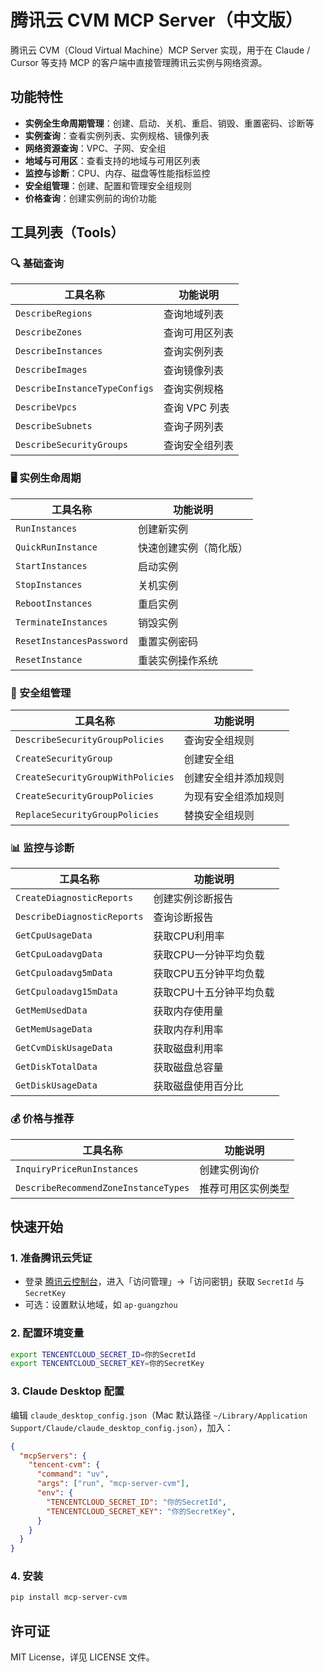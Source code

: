 # 腾讯云 CVM MCP Server（中文版）

腾讯云 CVM（Cloud Virtual Machine）MCP Server 实现，用于在 Claude / Cursor 等支持 MCP 的客户端中直接管理腾讯云实例与网络资源。

## 功能特性
- **实例全生命周期管理**：创建、启动、关机、重启、销毁、重置密码、诊断等
- **实例查询**：查看实例列表、实例规格、镜像列表
- **网络资源查询**：VPC、子网、安全组
- **地域与可用区**：查看支持的地域与可用区列表
- **监控与诊断**：CPU、内存、磁盘等性能指标监控
- **安全组管理**：创建、配置和管理安全组规则
- **价格查询**：创建实例前的询价功能

## 工具列表（Tools）

### 🔍 基础查询
| 工具名称 | 功能说明 |
|---|---|
| `DescribeRegions` | 查询地域列表 |
| `DescribeZones` | 查询可用区列表 |
| `DescribeInstances` | 查询实例列表 |
| `DescribeImages` | 查询镜像列表 |
| `DescribeInstanceTypeConfigs` | 查询实例规格 |
| `DescribeVpcs` | 查询 VPC 列表 |
| `DescribeSubnets` | 查询子网列表 |
| `DescribeSecurityGroups` | 查询安全组列表 |

### 🖥️ 实例生命周期
| 工具名称 | 功能说明 |
|---|---|
| `RunInstances` | 创建新实例 |
| `QuickRunInstance` | 快速创建实例（简化版） |
| `StartInstances` | 启动实例 |
| `StopInstances` | 关机实例 |
| `RebootInstances` | 重启实例 |
| `TerminateInstances` | 销毁实例 |
| `ResetInstancesPassword` | 重置实例密码 |
| `ResetInstance` | 重装实例操作系统 |

### 🔐 安全组管理
| 工具名称 | 功能说明 |
|---|---|
| `DescribeSecurityGroupPolicies` | 查询安全组规则 |
| `CreateSecurityGroup` | 创建安全组 |
| `CreateSecurityGroupWithPolicies` | 创建安全组并添加规则 |
| `CreateSecurityGroupPolicies` | 为现有安全组添加规则 |
| `ReplaceSecurityGroupPolicies` | 替换安全组规则 |

### 📊 监控与诊断
| 工具名称 | 功能说明 |
|---|---|
| `CreateDiagnosticReports` | 创建实例诊断报告 |
| `DescribeDiagnosticReports` | 查询诊断报告 |
| `GetCpuUsageData` | 获取CPU利用率 |
| `GetCpuLoadavgData` | 获取CPU一分钟平均负载 |
| `GetCpuloadavg5mData` | 获取CPU五分钟平均负载 |
| `GetCpuloadavg15mData` | 获取CPU十五分钟平均负载 |
| `GetMemUsedData` | 获取内存使用量 |
| `GetMemUsageData` | 获取内存利用率 |
| `GetCvmDiskUsageData` | 获取磁盘利用率 |
| `GetDiskTotalData` | 获取磁盘总容量 |
| `GetDiskUsageData` | 获取磁盘使用百分比 |

### 💰 价格与推荐
| 工具名称 | 功能说明 |
|---|---|
| `InquiryPriceRunInstances` | 创建实例询价 |
| `DescribeRecommendZoneInstanceTypes` | 推荐可用区实例类型 |

## 快速开始
### 1. 准备腾讯云凭证
- 登录 [腾讯云控制台](https://console.cloud.tencent.com/)，进入「访问管理」→「访问密钥」获取 `SecretId` 与 `SecretKey`
- 可选：设置默认地域，如 `ap-guangzhou`

### 2. 配置环境变量
```bash
export TENCENTCLOUD_SECRET_ID=你的SecretId
export TENCENTCLOUD_SECRET_KEY=你的SecretKey
```

### 3. Claude Desktop 配置
编辑 `claude_desktop_config.json`（Mac 默认路径 `~/Library/Application Support/Claude/claude_desktop_config.json`），加入：

```json
{
  "mcpServers": {
    "tencent-cvm": {
      "command": "uv",
      "args": ["run", "mcp-server-cvm"],
      "env": {
        "TENCENTCLOUD_SECRET_ID": "你的SecretId",
        "TENCENTCLOUD_SECRET_KEY": "你的SecretKey",
      }
    }
  }
}
```

### 4. 安装
```bash
pip install mcp-server-cvm
```

## 许可证
MIT License，详见 LICENSE 文件。
